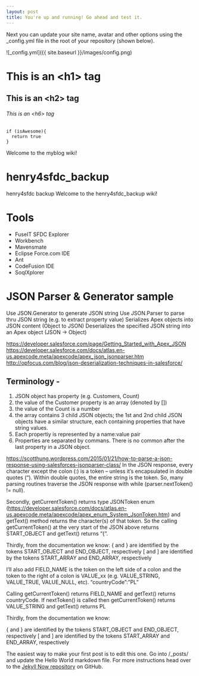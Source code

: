 ```yaml
---
layout: post
title: You're up and running! Go ahead and test it. 
---
```


Next you can update your site name, avatar and other options using the _config.yml file in the root of your repository (shown below).

<!-- ![_config.yml]({{ site.baseurl }}/images/config.png) -->
![_config.yml]({{ site.baseurl }}/images/config.png)

<!-- https://guides.github.com/features/mastering-markdown/  --> 


# This is an \<h1\> tag
## This is an \<h2\> tag
###### This is an \<h6\> tag


```
if (isAwesome){
  return true
}
```

Welcome to the myblog wiki!
# henry4sfdc_backup
henry4sfdc backup
Welcome to the henry4sfdc_backup wiki!

# Tools 
* FuseIT SFDC Explorer
* Workbench
* Mavensmate
* Eclipse Force.com IDE
* Ant
* CodeFusion IDE
* SoqlXplorer 


# JSON Parser & Generator sample
Use JSON.Generator to generate JSON string
Use JSON.Parser to parse thru JSON string (e.g. to extract property value)
Serializes Apex objects into JSON content (Object to JSON)
Deserializes the specified JSON string into an Apex object (JSON -> Object)

https://developer.salesforce.com/page/Getting_Started_with_Apex_JSON
https://developer.salesforce.com/docs/atlas.en-us.apexcode.meta/apexcode/apex_json_jsonparser.htm
http://opfocus.com/blog/json-deserialization-techniques-in-salesforce/

## Terminology - 
1. JSON object has property (e.g. Customers, Count)
1. the value of the Customer property is an array (denoted by [])
1. the value of the Count is a number
1. the array contains 3 child JSON objects; the 1st and 2nd child JSON objects have a similar structure, each containing properties that have string values.
1. Each propertiy is represented by a name:value pair
1. Properties are separated by commans. There is no common after the last property in a JSON object.  

https://scotthung.wordpress.com/2015/01/21/how-to-parse-a-json-response-using-salesforces-jsonparser-class/
In the JSON response, every character except the colon (:) is a token – unless it’s encapsulated in double quotes (“). Within double quotes, the entire string is the token.  So, many parsing routines traverse the JSON response with while (parser.nextToken() != null). 

Secondly, getCurrentToken() returns type JSONToken enum (https://developer.salesforce.com/docs/atlas.en-us.apexcode.meta/apexcode/apex_enum_System_JsonToken.htm) and getText() method returns the character(s) of that token.  So the calling getCurrentToken() at the very start of the JSON above returns START_OBJECT and getText() returns “{”. 

Thirdly, from the documentation we know:
{ and } are identified by the tokens START_OBJECT and END_OBJECT, respectively
[ and ] are identified by the tokens START_ARRAY and END_ARRAY, respectively

I’ll also add FIELD_NAME is the token on the left side of a colon and the token to the right of a colon is VALUE_xx (e.g. VALUE_STRING, VALUE_TRUE, VALUE_NULL, etc). “countryCode”:”PL”

Calling getCurrentToken() returns FIELD_NAME and getText() returns countryCode.  If nextToken() is called then getCurrentToken() returns VALUE_STRING and getText() returns PL

Thirdly, from the documentation we know:

{ and } are identified by the tokens START_OBJECT and END_OBJECT, respectively
[ and ] are identified by the tokens START_ARRAY and END_ARRAY, respectively

The easiest way to make your first post is to edit this one. Go into /_posts/ and update the Hello World markdown file. For more instructions head over to the [Jekyll Now repository](https://github.com/barryclark/jekyll-now) on GitHub.
